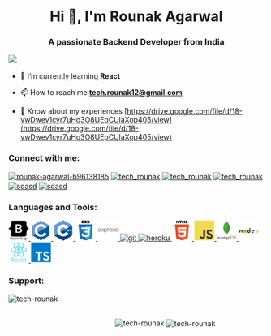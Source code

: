<h1 align="center">Hi 👋, I'm Rounak Agarwal</h1>
<h3 align="center">A passionate Backend Developer from India</h3>
<img src="https://komarev.com/ghpvc/?username=tech-rounak&color=1DA1F2&style=for-the-badge" width="180px"/>

- 🌱 I’m currently learning **React**

- 📫 How to reach me **tech.rounak12@gmail.com**

- 📄 Know about my experiences [https://drive.google.com/file/d/18-vwDwev1cyr7uHo3O8UEpCUlaXop405/view](https://drive.google.com/file/d/18-vwDwev1cyr7uHo3O8UEpCUlaXop405/view)

<h3 align="left">Connect with me:</h3>
<p align="left">
<a href="https://linkedin.com/in/rounak-agarwal-b96138185" target="blank"><img align="center" src="https://raw.githubusercontent.com/rahuldkjain/github-profile-readme-generator/master/src/images/icons/Social/linked-in-alt.svg" alt="rounak-agarwal-b96138185" height="30" width="40" /></a>
<a href="https://www.codechef.com/users/tech_rounak" target="blank"><img align="center" src="https://cdn.jsdelivr.net/npm/simple-icons@3.1.0/icons/codechef.svg" alt="tech_rounak" height="30" width="40" /></a>
<a href="https://codeforces.com/profile/tech_rounak" target="blank"><img align="center" src="https://raw.githubusercontent.com/rahuldkjain/github-profile-readme-generator/master/src/images/icons/Social/codeforces.svg" alt="tech_rounak" height="30" width="40" /></a>
<a href="https://www.leetcode.com/tech_rounak" target="blank"><img align="center" src="https://raw.githubusercontent.com/rahuldkjain/github-profile-readme-generator/master/src/images/icons/Social/leet-code.svg" alt="tech_rounak" height="30" width="40" /></a>
<a href="https://www.hackerearth.com/sdasd" target="blank"><img align="center" src="https://raw.githubusercontent.com/rahuldkjain/github-profile-readme-generator/master/src/images/icons/Social/hackerearth.svg" alt="sdasd" height="30" width="40" /></a>
<a href="https://discord.gg/sdasd" target="blank"><img align="center" src="https://raw.githubusercontent.com/rahuldkjain/github-profile-readme-generator/master/src/images/icons/Social/discord.svg" alt="sdasd" height="30" width="40" /></a>
</p>

<h3 align="left">Languages and Tools:</h3>
<p align="left"> <a href="https://getbootstrap.com" target="_blank" rel="noreferrer"> <img src="https://raw.githubusercontent.com/devicons/devicon/master/icons/bootstrap/bootstrap-plain-wordmark.svg" alt="bootstrap" width="40" height="40"/> </a> <a href="https://www.cprogramming.com/" target="_blank" rel="noreferrer"> <img src="https://raw.githubusercontent.com/devicons/devicon/master/icons/c/c-original.svg" alt="c" width="40" height="40"/> </a> <a href="https://www.w3schools.com/cpp/" target="_blank" rel="noreferrer"> <img src="https://raw.githubusercontent.com/devicons/devicon/master/icons/cplusplus/cplusplus-original.svg" alt="cplusplus" width="40" height="40"/> </a> <a href="https://www.w3schools.com/css/" target="_blank" rel="noreferrer"> <img src="https://raw.githubusercontent.com/devicons/devicon/master/icons/css3/css3-original-wordmark.svg" alt="css3" width="40" height="40"/> </a> <a href="https://expressjs.com" target="_blank" rel="noreferrer"> <img src="https://raw.githubusercontent.com/devicons/devicon/master/icons/express/express-original-wordmark.svg" alt="express" width="40" height="40"/> </a> <a href="https://git-scm.com/" target="_blank" rel="noreferrer"> <img src="https://www.vectorlogo.zone/logos/git-scm/git-scm-icon.svg" alt="git" width="40" height="40"/> </a> <a href="https://heroku.com" target="_blank" rel="noreferrer"> <img src="https://www.vectorlogo.zone/logos/heroku/heroku-icon.svg" alt="heroku" width="40" height="40"/> </a> <a href="https://www.w3.org/html/" target="_blank" rel="noreferrer"> <img src="https://raw.githubusercontent.com/devicons/devicon/master/icons/html5/html5-original-wordmark.svg" alt="html5" width="40" height="40"/> </a> <a href="https://developer.mozilla.org/en-US/docs/Web/JavaScript" target="_blank" rel="noreferrer"> <img src="https://raw.githubusercontent.com/devicons/devicon/master/icons/javascript/javascript-original.svg" alt="javascript" width="40" height="40"/> </a> <a href="https://www.mongodb.com/" target="_blank" rel="noreferrer"> <img src="https://raw.githubusercontent.com/devicons/devicon/master/icons/mongodb/mongodb-original-wordmark.svg" alt="mongodb" width="40" height="40"/> </a> <a href="https://nodejs.org" target="_blank" rel="noreferrer"> <img src="https://raw.githubusercontent.com/devicons/devicon/master/icons/nodejs/nodejs-original-wordmark.svg" alt="nodejs" width="40" height="40"/> </a> <a href="https://reactjs.org/" target="_blank" rel="noreferrer"> <img src="https://raw.githubusercontent.com/devicons/devicon/master/icons/react/react-original-wordmark.svg" alt="react" width="40" height="40"/> </a> <a href="https://www.typescriptlang.org/" target="_blank" rel="noreferrer"> <img src="https://raw.githubusercontent.com/devicons/devicon/master/icons/typescript/typescript-original.svg" alt="typescript" width="40" height="40"/> </a> </p>

<h3 align="left">Support:</h3>
<p><a href="https://www.buymeacoffee.com/tech-rounak"> <img align="left" src="https://cdn.buymeacoffee.com/buttons/v2/default-yellow.png" height="50" width="210" alt="tech-rounak" /></a></p><br><br>

<p><img align="left" src="https://github-readme-stats.vercel.app/api/top-langs?username=tech-rounak&show_icons=true&locale=en&layout=compact" alt="tech-rounak" /></p>

<p>&nbsp;<img align="center" src="https://github-readme-stats.vercel.app/api?username=tech-rounak&show_icons=true&locale=en" alt="tech-rounak" /></p>
